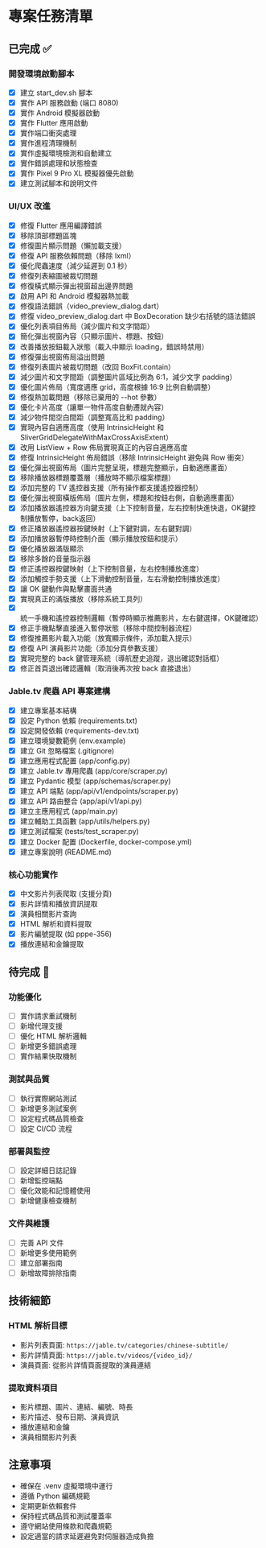 # 專案任務清單

## 已完成 ✅

### 開發環境啟動腳本
- [x] 建立 start_dev.sh 腳本
- [x] 實作 API 服務啟動 (端口 8080)
- [x] 實作 Android 模擬器啟動
- [x] 實作 Flutter 應用啟動
- [x] 實作端口衝突處理
- [x] 實作進程清理機制
- [x] 實作虛擬環境檢測和自動建立
- [x] 實作錯誤處理和狀態檢查
- [x] 實作 Pixel 9 Pro XL 模擬器優先啟動
- [x] 建立測試腳本和說明文件

### UI/UX 改進
- [x] 修復 Flutter 應用編譯錯誤
- [x] 移除頂部標題區塊
- [x] 修復圖片顯示問題（懶加載支援）
- [x] 修復 API 服務依賴問題（移除 lxml）
- [x] 優化爬蟲速度（減少延遲到 0.1 秒）
- [x] 修復列表縮圖被裁切問題
- [x] 修復橫式顯示彈出視窗超出邊界問題
- [x] 啟用 API 和 Android 模擬器熱加載
- [x] 修復語法錯誤（video_preview_dialog.dart）
- [x] 修復 video_preview_dialog.dart 中 BoxDecoration 缺少右括號的語法錯誤
- [x] 優化列表項目佈局（減少圖片和文字間距）
- [x] 簡化彈出視窗內容（只顯示圖片、標題、按鈕）
- [x] 改善播放按鈕載入狀態（載入中顯示 loading，錯誤時禁用）
- [x] 修復彈出視窗佈局溢出問題
- [x] 修復列表圖片被裁切問題（改回 BoxFit.contain）
- [x] 減少圖片和文字間距（調整圖片區域比例為 6:1，減少文字 padding）
- [x] 優化圖片佈局（寬度適應 grid，高度根據 16:9 比例自動調整）
- [x] 修復熱加載問題（移除已棄用的 --hot 參數）
- [x] 優化卡片高度（讓單一物件高度自動遷就內容）
- [x] 減少物件間空白間距（調整寬高比和 padding）
- [x] 實現內容自適應高度（使用 IntrinsicHeight 和 SliverGridDelegateWithMaxCrossAxisExtent）
- [x] 改用 ListView + Row 佈局實現真正的內容自適應高度
- [x] 修復 IntrinsicHeight 佈局錯誤（移除 IntrinsicHeight 避免與 Row 衝突）
- [x] 優化彈出視窗佈局（圖片完整呈現，標題完整顯示，自動適應畫面）
- [x] 移除播放器標題覆蓋層（播放時不顯示檔案標題）
- [x] 添加完整的 TV 遙控器支援（所有操作都支援遙控器控制）
- [x] 優化彈出視窗橫版佈局（圖片左側，標題和按鈕右側，自動適應畫面）
- [x] 添加播放器遙控器方向鍵支援（上下控制音量，左右控制快進快退，OK鍵控制播放暫停，back返回）
- [x] 修正播放器遙控器按鍵映射（上下鍵對調，左右鍵對調）
- [x] 添加播放器暫停時控制介面（顯示播放按鈕和提示）
- [x] 優化播放器滿版顯示
- [x] 移除多餘的音量指示器
- [x] 修正遙控器按鍵映射（上下控制音量，左右控制播放進度）
- [x] 添加觸控手勢支援（上下滑動控制音量，左右滑動控制播放進度）
- [x] 讓 OK 鍵動作與點擊畫面共通
- [x] 實現真正的滿版播放（移除系統工具列）
- [x] 統一手機和遙控器控制邏輯（暫停時顯示推薦影片，左右鍵選擇，OK鍵確認）
- [x] 修正手機點擊直接進入暫停狀態（移除中間控制器流程）
- [x] 修復推薦影片載入功能（放寬顯示條件，添加載入提示）
- [x] 修復 API 演員影片功能（添加分頁參數支援）
- [x] 實現完整的 back 鍵管理系統（導航歷史追蹤，退出確認對話框）
- [x] 修正首頁退出確認邏輯（取消後再次按 back 直接退出）

### Jable.tv 爬蟲 API 專案建構
- [x] 建立專案基本結構
- [x] 設定 Python 依賴 (requirements.txt)
- [x] 設定開發依賴 (requirements-dev.txt)
- [x] 建立環境變數範例 (env.example)
- [x] 建立 Git 忽略檔案 (.gitignore)
- [x] 建立應用程式配置 (app/config.py)
- [x] 建立 Jable.tv 專用爬蟲 (app/core/scraper.py)
- [x] 建立 Pydantic 模型 (app/schemas/scraper.py)
- [x] 建立 API 端點 (app/api/v1/endpoints/scraper.py)
- [x] 建立 API 路由整合 (app/api/v1/api.py)
- [x] 建立主應用程式 (app/main.py)
- [x] 建立輔助工具函數 (app/utils/helpers.py)
- [x] 建立測試檔案 (tests/test_scraper.py)
- [x] 建立 Docker 配置 (Dockerfile, docker-compose.yml)
- [x] 建立專案說明 (README.md)

### 核心功能實作
- [x] 中文影片列表爬取 (支援分頁)
- [x] 影片詳情和播放資訊提取
- [x] 演員相關影片查詢
- [x] HTML 解析和資料提取
- [x] 影片編號提取 (如 pppe-356)
- [x] 播放連結和金鑰提取

## 待完成 🔄

### 功能優化
- [ ] 實作請求重試機制
- [ ] 新增代理支援
- [ ] 優化 HTML 解析邏輯
- [ ] 新增更多錯誤處理
- [ ] 實作結果快取機制

### 測試與品質
- [ ] 執行實際網站測試
- [ ] 新增更多測試案例
- [ ] 設定程式碼品質檢查
- [ ] 設定 CI/CD 流程

### 部署與監控
- [ ] 設定詳細日誌記錄
- [ ] 新增監控端點
- [ ] 優化效能和記憶體使用
- [ ] 新增健康檢查機制

### 文件與維護
- [ ] 完善 API 文件
- [ ] 新增更多使用範例
- [ ] 建立部署指南
- [ ] 新增故障排除指南

## 技術細節

### HTML 解析目標
- 影片列表頁面: `https://jable.tv/categories/chinese-subtitle/`
- 影片詳情頁面: `https://jable.tv/videos/{video_id}/`
- 演員頁面: 從影片詳情頁面提取的演員連結

### 提取資料項目
- 影片標題、圖片、連結、編號、時長
- 影片描述、發布日期、演員資訊
- 播放連結和金鑰
- 演員相關影片列表

## 注意事項

- 確保在 .venv 虛擬環境中運行
- 遵循 Python 編碼規範
- 定期更新依賴套件
- 保持程式碼品質和測試覆蓋率
- 遵守網站使用條款和爬蟲規範
- 設定適當的請求延遲避免對伺服器造成負擔
